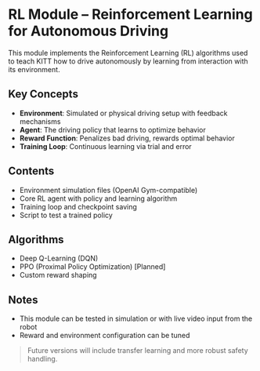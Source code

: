 # RL Module – Reinforcement Learning for Autonomous Driving

This module implements the Reinforcement Learning (RL) algorithms used to teach KITT how to drive autonomously by learning from interaction with its environment.

## Key Concepts

- **Environment**: Simulated or physical driving setup with feedback mechanisms
- **Agent**: The driving policy that learns to optimize behavior
- **Reward Function**: Penalizes bad driving, rewards optimal behavior
- **Training Loop**: Continuous learning via trial and error

##  Contents

- Environment simulation files (OpenAI Gym-compatible)
- Core RL agent with policy and learning algorithm
- Training loop and checkpoint saving
- Script to test a trained policy

## Algorithms

* Deep Q-Learning (DQN)
* PPO (Proximal Policy Optimization) \[Planned]
* Custom reward shaping

## Notes

* This module can be tested in simulation or with live video input from the robot
* Reward and environment configuration can be tuned

> Future versions will include transfer learning and more robust safety handling.